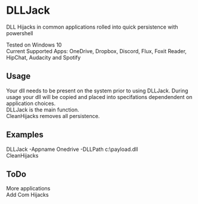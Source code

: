 # DLLJack
DLL Hijacks in common applications rolled into quick persistence with powershell

Tested on Windows 10  
Current Supported Apps: OneDrive, Dropbox, Discord, Flux, Foxit Reader, HipChat, Audacity and Spotify

## Usage
Your dll needs to be present on the system prior to using DLLJack. During usage your dll will be copied and placed into specifations dependendent on application choices.  
DLLJack is the main function.  
CleanHijacks removes all persistence.

## Examples
DLLJack -Appname Onedrive -DLLPath c:\payload.dll  
CleanHijacks

## ToDo
More applications  
Add Com Hijacks
